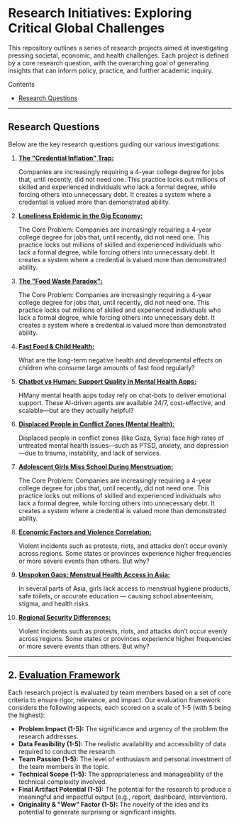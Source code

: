# Research Initiatives: Exploring Critical Global Challenges

  This repository outlines a series of research projects aimed at investigating
  pressing societal, economic, and health challenges. Each project is defined by
  a core research question, with the overarching goal of generating insights that
  can inform policy, practice, and further academic inquiry.

Contents

- [Research Questions](https://tinyurl.com/3r5a5jee)

---

## **Research Questions**

Below are the key research questions guiding our various investigations:

1. **[The "Credential Inflation" Trap:](https://tinyurl.com/3m5e9tkm)**

   Companies are increasingly requiring a 4-year college degree for jobs that,
   until recently, did not need one. This practice locks out millions of skilled
   and experienced individuals who lack a formal degree, while forcing others
   into unnecessary debt. It creates a system where a credential is valued more
   than demonstrated ability.

2. **[Loneliness Epidemic in the Gig Economy:](https://tinyurl.com/3m5e9tkm)**

   The Core Problem: Companies are increasingly requiring a 4-year college degree
   for jobs that, until recently, did not need one. This practice locks out
   millions of skilled and experienced individuals who lack a formal degree,
   while forcing others into unnecessary debt. It creates a system where a
   credential is valued more than demonstrated ability.

3. **[The "Food Waste Paradox":](https://tinyurl.com/24hwtvtj)**

   The Core Problem: Companies are increasingly requiring a 4-year college degree
   for jobs that, until recently, did not need one. This practice locks out
   millions of skilled and experienced individuals who lack a formal degree,
   while forcing others into unnecessary debt. It creates a system where a
   credential is valued more than demonstrated ability.

4. **[Fast Food & Child Health:](https://tinyurl.com/5n9643mn)**

   What are the long-term negative health and developmental effects on children
   who consume large amounts of fast food regularly?

5. **[Chatbot vs Human: Support Quality in Mental Health Apps:](https://tinyurl.com/mcn3k6fc)**

   HMany mental health apps today rely on chat-bots to deliver emotional support.
   These AI-driven agents are available 24/7, cost-effective, and scalable—but
   are they actually helpful?

6. **[Displaced People in Conflict Zones (Mental Health):](https://tinyurl.com/3yjyd633)**

   Displaced people in conflict zones (like Gaza, Syria) face high rates of
   untreated mental health issues—such as PTSD, anxiety, and depression—due to
   trauma, instability, and lack of services.

7. **[Adolescent Girls Miss School During Menstruation:](https://tinyurl.com/vuppu3zf)**

   The Core Problem: Companies are increasingly requiring a 4-year college degree
   for jobs that, until recently, did not need one. This practice locks out
   millions of skilled and experienced individuals who lack a formal degree,
   while forcing others into unnecessary debt. It creates a system where a
   credential is valued more than demonstrated ability.

8. **[Economic Factors and Violence Correlation:](https://tinyurl.com/ye2zbsr3)**

   Violent incidents such as protests, riots, and attacks don’t occur evenly
   across regions. Some states or provinces experience higher frequencies or more
   severe events than others. But why?

9. **[Unspoken Gaps: Menstrual Health Access in Asia:](https://tinyurl.com/4r45m9kn)**

     In several parts of Asia, girls lack access to menstrual hygiene products,
     safe toilets, or accurate education — causing school absenteeism, stigma,
     and health risks.

10. **[Regional Security Differences:](https://tinyurl.com/ye2zbsr3)**

    Violent incidents such as protests, riots, and attacks don’t occur evenly
    across regions. Some states or provinces experience higher frequencies or
    more severe events than others. But why?

---

## 2. [Evaluation Framework](https://tinyurl.com/3r5a5jee)

  Each research project is evaluated by team members based on a set of core
  criteria to ensure rigor, relevance, and impact. Our evaluation framework
  considers the following aspects, each scored on a scale of 1-5 (with 5 being
  the highest):

- **Problem Impact (1-5):** The significance and urgency of the problem the
    research addresses.
- **Data Feasibility (1-5):** The realistic availability and accessibility of
    data required to conduct the research.
- **Team Passion (1-5):** The level of enthusiasm and personal investment of the
    team members in the topic.
- **Technical Scope (1-5):** The appropriateness and manageability of the
    technical complexity involved.
- **Final Artifact Potential (1-5):** The potential for the research to produce a
    meaningful and impactful output (e.g., report, dashboard, intervention).
- **Originality & "Wow" Factor (1-5):** The novelty of the idea and its potential
    to generate surprising or significant insights.
